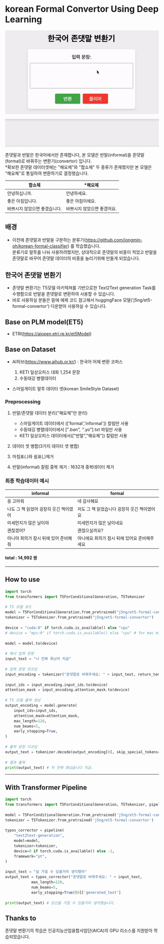 # korean Formal Convertor Using Deep Learning

![Scheme](assets/convert.gif)

존댓말과 반말은 한국어에서만 존재합니다, 본 모델은 반말(informal)을 존댓말(formal)로 바꿔주는 변환기(convertor) 입니다. <br>
*확보한 존댓말 데이터셋에는 "해요체"와 "합쇼체" 두 종류가 존재했지만 본 모델은 "해요체"로 통일하여 변환하기로 결정했습니다.

|합쇼체|*해요체|
|------|---|
|안녕하십니까.|안녕하세요.|
|좋은 아침입니다.|좋은 아침이에요.|
|바쁘시지 않았으면 좋겠습니다.|바쁘시지 않았으면 좋겠어요.|

## 배경
- 이전에 존댓말과 반말을 구분하는 분류기(https://github.com/jongmin-oh/korean-formal-classifier) 를 학습했습니다.<br>
분류기로 말투를 나눠 사용하려했지만, 상대적으로 존댓말의 비중이 적었고 반말을 존댓말로 바꾸어 존댓말 데이터의 비중을 늘리기위해 만들게 되었습니다.

## 한국어 존댓말 변환기
- 존댓말 변환기는 T5모델 아키텍쳐를 기반으로한 Text2Text generation Task를 수행함으로 반말을 존댓말로 변환하여 사용할 수 있습니다.
- 바로 사용하실 분들은 밑에 예제 코드 참고해서 huggingFace 모델('j5ng/et5-formal-convertor') 다운받아 사용하실 수 있습니다.

## Base on PLM model(ET5)
 - ETRI(https://aiopen.etri.re.kr/et5Model)

## Base on Dataset
 - AI허브(https://www.aihub.or.kr/) : 한국어 어체 변환 코퍼스
    1. KETI 일상오피스 대화 1,254 문장
    2. 수동태깅 병렬데이터

 - 스마일게이트 말투 데이터 셋(korean SmileStyle Dataset)

### Preprocessing
 1. 반말/존댓말 데이터 분리("해요체"만 분리)
    - 스마일게이트 데이터에서 (['formal','informal']) 칼럼만 사용
    - 수동태깅 병렬데이터에서 ["*.ban", "*.yo"] txt 파일만 사용
    - KETI 일상오피스 데이터에서(["반말","해요체"]) 칼럼만 사용

 2. 데이터 셋 병합(3가지 데이터 셋 병합)
 3. 마침표(.)와 쉼표(,)제거
 4. 반말(informal) 칼럼 중복 제거 : 1632개 중복데이터 제거

### 최종 학습데이터 예시
|informal|formal|
|------|---|
|응 고마워|네 감사해요|
|나도 그 책 읽었어 굉장히 웃긴 책이였어|저도 그 책 읽었습니다 굉장히 웃긴 책이였어요|
|미세먼지가 많은 날이야|미세먼지가 많은 날이네요|
|괜찮겠어?|괜찮으실까요?|
|아니야 회의가 잠시 뒤에 있어 준비해줘|아니에요 회의가 잠시 뒤에 있어요 준비해주세요|

#### total : 14,992 쌍

***

## How to use
```python
import torch
from transformers import T5ForConditionalGeneration, T5Tokenizer

# T5 모델 로드
model = T5ForConditionalGeneration.from_pretrained("j5ng/et5-formal-convertor")
tokenizer = T5Tokenizer.from_pretrained("j5ng/et5-formal-convertor")

device = "cuda:0" if torch.cuda.is_available() else "cpu"
# device = "mps:0" if torch.cuda.is_available() else "cpu" # for mac m1

model = model.to(device) 

# 예시 입력 문장
input_text = "나 진짜 화났어 지금"

# 입력 문장 인코딩
input_encoding = tokenizer("존댓말로 바꿔주세요: " + input_text, return_tensors="pt")

input_ids = input_encoding.input_ids.to(device)
attention_mask = input_encoding.attention_mask.to(device)

# T5 모델 출력 생성
output_encoding = model.generate(
    input_ids=input_ids,
    attention_mask=attention_mask,
    max_length=128,
    num_beams=5,
    early_stopping=True,
)

# 출력 문장 디코딩
output_text = tokenizer.decode(output_encoding[0], skip_special_tokens=True)

# 결과 출력
print(output_text) # 저 진짜 화났습니다 지금.
```

***

## With Transformer Pipeline
```python
import torch
from transformers import T5ForConditionalGeneration, T5Tokenizer, pipeline

model = T5ForConditionalGeneration.from_pretrained('j5ng/et5-formal-convertor')
tokenizer = T5Tokenizer.from_pretrained('j5ng/et5-formal-convertor')

typos_corrector = pipeline(
    "text2text-generation",
    model=model,
    tokenizer=tokenizer,
    device=0 if torch.cuda.is_available() else -1,
    framework="pt",
)

input_text = "널 가질 수 있을거라 생각했어"
output_text = typos_corrector("존댓말로 바꿔주세요: " + input_text,
            max_length=128,
            num_beams=5,
            early_stopping=True)[0]['generated_text']

print(output_text) # 당신을 가질 수 있을거라 생각했습니다.
```

## Thanks to
존댓말 변환기의 학습은 인공지능산업융합사업단(AICA)의 GPU 리소스를 지원받아 학습되었습니다.

